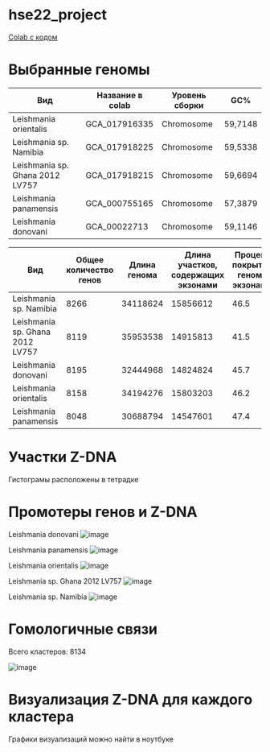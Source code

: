 # hse22_project

[Colab с кодом](https://colab.research.google.com/drive/11Z3riS4jTZ2IY5-oI1QuatJ-tN32zIl2?usp=sharing)

# Выбранные геномы

Вид | Название в colab | Уровень сборки | GC%
---|---|---|---
Leishmania orientalis | GCA_017916335 | Chromosome | 59,7148
Leishmania sp. Namibia | GCA_017918225 |  Chromosome | 59,5338
Leishmania sp. Ghana 2012 LV757 | GCA_017918215 |  Chromosome | 59,6694
Leishmania panamensis | GCA_000755165 | Chromosome | 57,3879
Leishmania donovani | GCA_00022713 | Chromosome | 59,1146

Вид | Общее количество генов |	Длина генома | Длина участков, содержащих экзонами |	Процент покрытия генома экзонами
---|---|---|---|---
Leishmania sp. Namibia | 8266	| 34118624	| 15856612	| 46.5
Leishmania sp. Ghana 2012 LV757 	| 8119	| 35953538	| 14915813	| 41.5
Leishmania donovani	| 8195	| 32444968	| 14824824	| 45.7
Leishmania orientalis	| 8158	| 34194276	| 15803203	| 46.2
Leishmania panamensis	| 8048	| 30688794	| 14547601	| 47.4

# Участки Z-DNA

Гистограмы расположены в тетрадке

# Промотеры генов и Z-DNA

Leishmania donovani
![image](https://user-images.githubusercontent.com/36156820/173923962-c78e8ccf-eef1-4c21-84e8-d9e269b19c6d.png)

Leishmania panamensis
![image](https://user-images.githubusercontent.com/36156820/173923974-26a74ed4-d099-467c-b9bc-730b19a61add.png)

Leishmania orientalis
![image](https://user-images.githubusercontent.com/36156820/173923989-e9e955bc-09f8-41af-b0e8-9a7ba3b820ad.png)

Leishmania sp. Ghana 2012 LV757
![image](https://user-images.githubusercontent.com/36156820/173924005-6a3cb2f5-e78b-4578-989f-05575a8dae56.png)

Leishmania sp. Namibia
![image](https://user-images.githubusercontent.com/36156820/173924021-d1ae4e80-01c1-4b35-a0f7-e72283d7c811.png)


# Гомологичные связи

Всего кластеров: 8134

![image](https://user-images.githubusercontent.com/36156820/173923425-cefe3b41-10b7-4549-9f0b-fce675c2c3b2.png)

# Визуализация Z-DNA для каждого кластера

Графики визуализаций можно найти в ноутбуке
